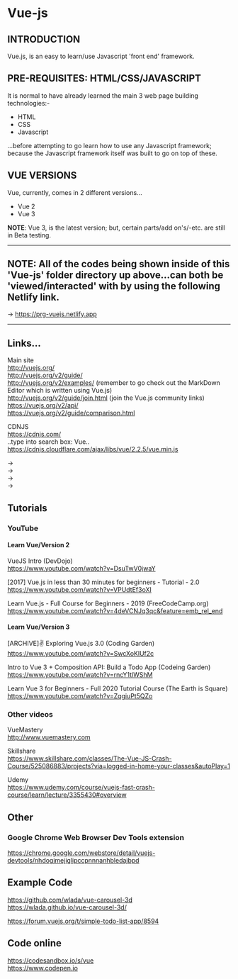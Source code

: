 # Vue-js

## INTRODUCTION  

Vue.js, is an easy to learn/use Javascript 'front end' framework.

## PRE-REQUISITES: HTML/CSS/JAVASCRIPT  

It is normal to have already learned the main 3 web page building technologies:-  

- HTML
- CSS
- Javascript  

...before attempting to go learn how to use any Javascript framework; because the Javascript framework itself was built to go on top of these.

## VUE VERSIONS

Vue, currently, comes in 2 different versions...

- Vue 2
- Vue 3

**NOTE**: Vue 3, is the latest version; but, certain parts/add on's/-etc. are still in Beta testing.

-----

## NOTE: All of the codes being shown inside of this 'Vue-js' folder directory up above...can both be 'viewed/interacted' with by using the following Netlify link.

-> https://prg-vuejs.netlify.app  

-----

## Links...

Main site  
http://vuejs.org/  
http://vuejs.org/v2/guide/  
http://vuejs.org/v2/examples/  (remember to go check out the MarkDown Editor which is written using Vue.js)    
http://vuejs.org/v2/guide/join.html  (join the Vue.js community links)  
https://vuejs.org/v2/api/  
https://vuejs.org/v2/guide/comparison.html  


CDNJS   
https://cdnjs.com/  
..type into search box: Vue..  
https://cdnjs.cloudflare.com/ajax/libs/vue/2.2.5/vue.min.js  

-> <script src="https://unpkg.com/vue@2.5.16/dist/vue.js"></script>  
-> <script src="https://cdnjs.cloudflare.com/ajax/libs/vue/2.2.5/vue.min.js"></script>  
-> <script src="https://cdn.jsdelivr.net/npm/vue"></script>  
-> <script src="https://cdn.jsdelivr.net/npm/vue/dist/vue.js"></script>  


## Tutorials

### YouTube

#### Learn Vue/Version 2 

VueJS Intro (DevDojo)  
https://www.youtube.com/watch?v=DsuTwV0jwaY  

[2017] Vue.js in less than 30 minutes for beginners - Tutorial - 2.0  
https://www.youtube.com/watch?v=VPUdtEf3oXI  

Learn Vue.js - Full Course for Beginners - 2019 (FreeCodeCamp.org)  
https://www.youtube.com/watch?v=4deVCNJq3qc&feature=emb_rel_end  

#### Learn Vue/Version 3 

[ARCHIVE]✌️ Exploring Vue.js 3.0  (Coding Garden)  
https://www.youtube.com/watch?v=SwcXoKlUf2c  

Intro to Vue 3 + Composition API: Build a Todo App  (Codeing Garden)  
https://www.youtube.com/watch?v=rncY1tlWShM  

Learn Vue 3 for Beginners - Full 2020 Tutorial Course (The Earth is Square)  
https://www.youtube.com/watch?v=ZqgiuPt5QZo  

### Other videos

VueMastery  
http://www.vuemastery.com  

Skillshare  
https://www.skillshare.com/classes/The-Vue-JS-Crash-Course/525086883/projects?via=logged-in-home-your-classes&autoPlay=1  

Udemy  
https://www.udemy.com/course/vuejs-fast-crash-course/learn/lecture/3355430#overview  

## Other

### Google Chrome Web Browser Dev Tools extension

https://chrome.google.com/webstore/detail/vuejs-devtools/nhdogjmejiglipccpnnnanhbledajbpd  

## Example Code

https://github.com/wlada/vue-carousel-3d   
https://wlada.github.io/vue-carousel-3d/  

https://forum.vuejs.org/t/simple-todo-list-app/8594  

## Code online

https://codesandbox.io/s/vue    
https://www.codepen.io  

